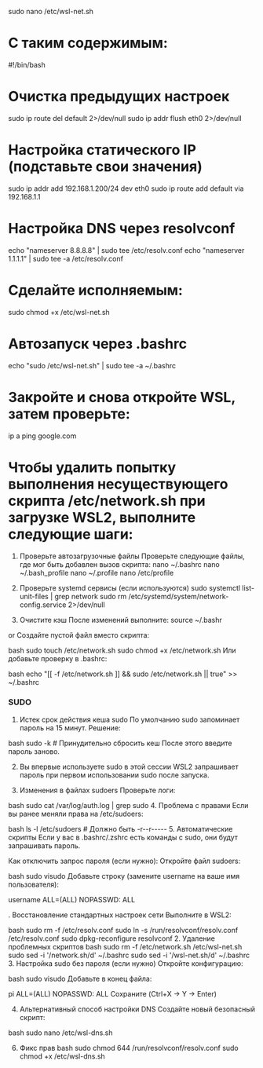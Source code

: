 sudo nano /etc/wsl-net.sh

# С таким содержимым:

#!/bin/bash
# Очистка предыдущих настроек
sudo ip route del default 2>/dev/null
sudo ip addr flush eth0 2>/dev/null

# Настройка статического IP (подставьте свои значения)
sudo ip addr add 192.168.1.200/24 dev eth0
sudo ip route add default via 192.168.1.1

# Настройка DNS через resolvconf
echo "nameserver 8.8.8.8" | sudo tee /etc/resolv.conf
echo "nameserver 1.1.1.1" | sudo tee -a /etc/resolv.conf



# Сделайте исполняемым:
sudo chmod +x /etc/wsl-net.sh


# Автозапуск через .bashrc
echo "sudo /etc/wsl-net.sh" | sudo tee -a ~/.bashrc


# Закройте и снова откройте WSL, затем проверьте:
ip a
ping google.com


# Чтобы удалить попытку выполнения несуществующего скрипта /etc/network.sh при загрузке WSL2, выполните следующие шаги:

1. Проверьте автозагрузочные файлы Проверьте следующие файлы, где мог быть добавлен вызов скрипта:
nano ~/.bashrc
nano ~/.bash_profile
nano ~/.profile
nano /etc/profile

3. Проверьте systemd сервисы (если используются)
sudo systemctl list-unit-files | grep network
sudo rm /etc/systemd/system/network-config.service 2>/dev/null

4. Очистите кэш После изменений выполните:
source ~/.bashr


or
Создайте пустой файл вместо скрипта:

bash
sudo touch /etc/network.sh
sudo chmod +x /etc/network.sh
Или добавьте проверку в .bashrc:

bash
echo "[[ -f /etc/network.sh ]] && sudo /etc/network.sh || true" >> ~/.bashrc


### SUDO 
1. Истек срок действия кеша sudo
   По умолчанию sudo запоминает пароль на 15 минут. Решение:

bash
sudo -k  # Принудительно сбросить кеш
После этого введите пароль заново.

2. Вы впервые используете sudo в этой сессии
   WSL2 запрашивает пароль при первом использовании sudo после запуска.

3. Изменения в файлах sudoers
   Проверьте логи:

bash
sudo cat /var/log/auth.log | grep sudo
4. Проблема с правами
   Если вы ранее меняли права на /etc/sudoers:

bash
ls -l /etc/sudoers  # Должно быть -r--r-----
5. Автоматические скрипты
   Если у вас в .bashrc/.zshrc есть команды с sudo, они будут запрашивать пароль.

Как отключить запрос пароля (если нужно):
Откройте файл sudoers:

bash
sudo visudo
Добавьте строку (замените username на ваше имя пользователя):

username ALL=(ALL) NOPASSWD: ALL


. Восстановление стандартных настроек сети
Выполните в WSL2:

bash
sudo rm -f /etc/resolv.conf
sudo ln -s /run/resolvconf/resolv.conf /etc/resolv.conf
sudo dpkg-reconfigure resolvconf
2. Удаление проблемных скриптов
   bash
   sudo rm -f /etc/network.sh /etc/wsl-net.sh
   sudo sed -i '/network.sh/d' ~/.bashrc
   sudo sed -i '/wsl-net.sh/d' ~/.bashrc
3. Настройка sudo без пароля (если нужно)
   Откройте конфигурацию:

bash
sudo visudo
Добавьте в конец файла:

pi ALL=(ALL) NOPASSWD: ALL
Сохраните (Ctrl+X → Y → Enter)

4. Альтернативный способ настройки DNS
   Создайте новый безопасный скрипт:

bash
sudo nano /etc/wsl-dns.sh


6. Фикс прав
   bash
   sudo chmod 644 /run/resolvconf/resolv.conf
   sudo chmod +x /etc/wsl-dns.sh